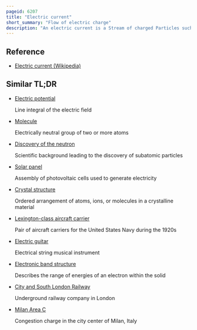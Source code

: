 ```yaml
---
pageid: 6207
title: "Electric current"
short_summary: "Flow of electric charge"
description: "An electric current is a Stream of charged Particles such as Electrons or Ions moving through an electrical Conductor or Space. It is defined as the net Rate of the Flow of electric Charge through a Surface. The Moving Particles are called Charge Carriers which can be one of several Types of Particles depending on the Conductor. In electric Circuits the Charge Carriers are often Electrons that move through a Wire. In Semiconductors they can be Electrons or Holes. In an Electrolyte the Charge Carriers are Ions, while in Plasma, an ionized Gas, they are Ions and Electrons."
---
```


## Reference

- [Electric current (Wikipedia)](https://en.wikipedia.org/?curid=6207)

## Similar TL;DR

- [Electric potential](/tldr/en/electric-potential)

  Line integral of the electric field

- [Molecule](/tldr/en/molecule)

  Electrically neutral group of two or more atoms

- [Discovery of the neutron](/tldr/en/discovery-of-the-neutron)

  Scientific background leading to the discovery of subatomic particles

- [Solar panel](/tldr/en/solar-panel)

  Assembly of photovoltaic cells used to generate electricity

- [Crystal structure](/tldr/en/crystal-structure)

  Ordered arrangement of atoms, ions, or molecules in a crystalline material

- [Lexington-class aircraft carrier](/tldr/en/lexington-class-aircraft-carrier)

  Pair of aircraft carriers for the United States Navy during the 1920s

- [Electric guitar](/tldr/en/electric-guitar)

  Electrical string musical instrument

- [Electronic band structure](/tldr/en/electronic-band-structure)

  Describes the range of energies of an electron within the solid

- [City and South London Railway](/tldr/en/city-and-south-london-railway)

  Underground railway company in London

- [Milan Area C](/tldr/en/milan-area-c)

  Congestion charge in the city center of Milan, Italy
